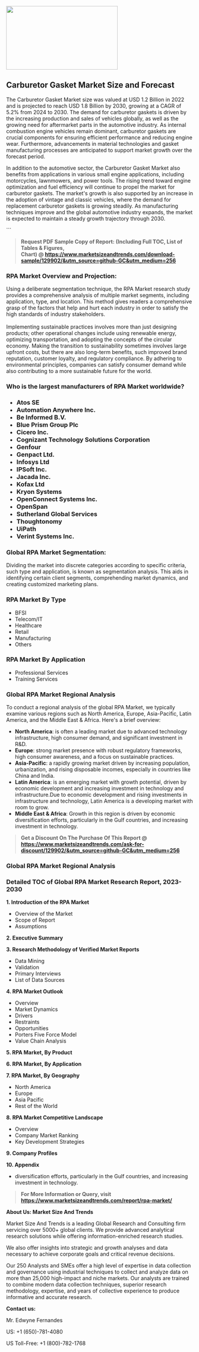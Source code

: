 <p><img class="alignnone size-medium wp-image-20088" src="https://ffe5etoiles.com/wp-content/uploads/2024/12/MST1-300x171.png" alt="" width="300" height="171" /></p><h2>Carburetor Gasket Market Size and Forecast</h2><p>The Carburetor Gasket Market size was valued at USD 1.2 Billion in 2022 and is projected to reach USD 1.8 Billion by 2030, growing at a CAGR of 5.2% from 2024 to 2030. The demand for carburetor gaskets is driven by the increasing production and sales of vehicles globally, as well as the growing need for aftermarket parts in the automotive industry. As internal combustion engine vehicles remain dominant, carburetor gaskets are crucial components for ensuring efficient performance and reducing engine wear. Furthermore, advancements in material technologies and gasket manufacturing processes are anticipated to support market growth over the forecast period.</p><p>In addition to the automotive sector, the Carburetor Gasket Market also benefits from applications in various small engine applications, including motorcycles, lawnmowers, and power tools. The rising trend toward engine optimization and fuel efficiency will continue to propel the market for carburetor gaskets. The market's growth is also supported by an increase in the adoption of vintage and classic vehicles, where the demand for replacement carburetor gaskets is growing steadily. As manufacturing techniques improve and the global automotive industry expands, the market is expected to maintain a steady growth trajectory through 2030.</p>```</p><blockquote id="" class=""><strong>Request PDF Sample Copy of Report: (Including Full TOC, List of Tables &amp; Figures, Chart)&nbsp;@&nbsp;<strong><a href="https://www.marketsizeandtrends.com/download-sample/129902/&utm_source=github-GC&utm_medium=256" target="_blank">https://www.marketsizeandtrends.com/download-sample/129902/&utm_source=github-GC&utm_medium=256</a></strong></strong></blockquote><h3 id="" class="">RPA Market&nbsp;Overview and Projection:</h3><p id="" class="">Using a deliberate segmentation technique, the RPA Market research study provides a comprehensive analysis of multiple market segments, including application, type, and location. This method gives readers a comprehensive grasp of the factors that help and hurt each industry in order to satisfy the high standards of industry stakeholders. <br /> <br />Implementing sustainable practices involves more than just designing products; other operational changes include using renewable energy, optimizing transportation, and adopting the concepts of the circular economy. Making the transition to sustainability sometimes involves large upfront costs, but there are also long-term benefits, such improved brand reputation, customer loyalty, and regulatory compliance. By adhering to environmental principles, companies can satisfy consumer demand while also contributing to a more sustainable future for the world.</p><h3 id="" class="">Who is the largest manufacturers of&nbsp;RPA Market worldwide?</h3><h3 class=""><p><ul><li>Atos SE </li><li> Automation Anywhere Inc. </li><li> Be Informed B.V. </li><li> Blue Prism Group Plc </li><li> Cicero Inc. </li><li> Cognizant Technology Solutions Corporation </li><li> Genfour </li><li> Genpact Ltd. </li><li> Infosys Ltd </li><li> IPSoft Inc. </li><li> Jacada Inc. </li><li> Kofax Ltd </li><li> Kryon Systems </li><li> OpenConnect Systems Inc. </li><li> OpenSpan </li><li> Sutherland Global Services </li><li> Thoughtonomy </li><li> UiPath </li><li> Verint Systems Inc.</li></ul></p></h3><h3 id="" class="">Global&nbsp;RPA Market Segmentation:</h3><p id="" class="">Dividing the market into discrete categories according to specific criteria, such type and application, is known as segmentation analysis. This aids in identifying certain client segments, comprehending market dynamics, and creating customized marketing plans.</p><h3 id="" class="">RPA Market&nbsp;By Type</h3><p><p><ul><li>BFSI </li><li> Telecom/IT </li><li> Healthcare </li><li> Retail </li><li> Manufacturing </li><li> Others</p></li></ul></p></p><h3 id="" class="">RPA Market&nbsp;By Application</h3><p class=""><p><ul><li>Professional Services </li><li> Training Services</li></ul></p></p><h3 id="" class="">Global RPA Market Regional Analysis</h3><p id="" class="">To conduct a regional analysis of the global RPA Market, we typically examine various regions such as North America, Europe, Asia-Pacific, Latin America, and the Middle East &amp; Africa. Here's a brief overview:</p><ul><li><strong>North America</strong>: is often a leading market due to advanced technology infrastructure, high consumer demand, and significant investment in R&amp;D.</li><li><strong>Europe</strong>: strong market presence with robust regulatory frameworks, high consumer awareness, and a focus on sustainable practices.</li><li><strong>Asia-Pacific</strong>: a rapidly growing market driven by increasing population, urbanization, and rising disposable incomes, especially in countries like China and India.</li><li><strong>Latin America</strong>: is an emerging market with growth potential, driven by economic development and increasing investment in technology and infrastructure.Due to economic development and rising investments in infrastructure and technology, Latin America is a developing market with room to grow.</li><li><strong>Middle East &amp; Africa</strong>: Growth in this region is driven by economic diversification efforts, particularly in the Gulf countries, and increasing investment in technology.</li></ul><blockquote id="" class=""><strong>Get a Discount On The Purchase Of This Report @ <strong><a href="https://www.marketsizeandtrends.com/ask-for-discount/129902/&utm_source=github-GC&utm_medium=256" target="_blank">https://www.marketsizeandtrends.com/ask-for-discount/129902/&utm_source=github-GC&utm_medium=256</a></strong></strong></blockquote><h3 id="" class="">Global RPA Market Regional Analysis</h3><h3 id="" class="">Detailed TOC of Global RPA Market Research Report, 2023-2030</h3><p id="" class=""><strong>1. Introduction of the RPA Market</strong></p><ul><li>Overview of the Market</li><li>Scope of Report</li><li>Assumptions</li></ul><p id="" class=""><strong>2. Executive Summary</strong></p><p id="" class=""><strong>3. Research Methodology of Verified Market Reports</strong></p><ul><li>Data Mining</li><li>Validation</li><li>Primary Interviews</li><li>List of Data Sources</li></ul><p id="" class=""><strong>4. RPA Market Outlook</strong></p><ul><li>Overview</li><li>Market Dynamics</li><li>Drivers</li><li>Restraints</li><li>Opportunities</li><li>Porters Five Force Model</li><li>Value Chain Analysis</li></ul><p id="" class=""><strong>5. RPA Market, By Product</strong></p><p id="" class=""><strong>6. RPA Market, By Application</strong></p><p id="" class=""><strong>7. RPA Market, By Geography</strong></p><ul><li>North America</li><li>Europe</li><li>Asia Pacific</li><li>Rest of the World</li></ul><p id="" class=""><strong>8. RPA Market Competitive Landscape</strong></p><ul><li>Overview</li><li>Company Market Ranking</li><li>Key Development Strategies</li></ul><p id="" class=""><strong>9. Company Profiles</strong></p><p id="" class=""><strong>10. Appendix</strong></p><ul><li>diversification efforts, particularly in the Gulf countries, and increasing investment in technology.</li></ul><blockquote id="" class=""><strong>For More Information or Query, visit <strong><strong><a href="https://www.marketsizeandtrends.com/report/rpa-market/" target="_blank">https://www.marketsizeandtrends.com/report/rpa-market/</a></strong></strong></strong></blockquote><p id="" class=""><strong>About Us: Market Size And Trends</strong></p><p id="" class="">Market Size And Trends is a leading Global Research and Consulting firm servicing over 5000+ global clients. We provide advanced analytical research solutions while offering information-enriched research studies.</p><p id="" class="">We also offer insights into strategic and growth analyses and data necessary to achieve corporate goals and critical revenue decisions.</p><p id="" class="">Our 250 Analysts and SMEs offer a high level of expertise in data collection and governance using industrial techniques to collect and analyze data on more than 25,000 high-impact and niche markets. Our analysts are trained to combine modern data collection techniques, superior research methodology, expertise, and years of collective experience to produce informative and accurate research.</p><p id="" class=""><strong>Contact us:</strong></p><p id="" class="">Mr. Edwyne Fernandes</p><p id="" class="">US: +1 (650)-781-4080</p><p id="" class="">US Toll-Free: +1 (800)-782-1768</p>


